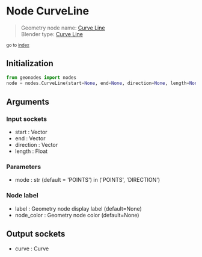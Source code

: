 
# Node CurveLine

> Geometry node name: [Curve Line](https://docs.blender.org/manual/en/latest/modeling/geometry_nodes/curve_primitives/curve_line.html)<br>
  Blender type: [Curve Line](https://docs.blender.org/api/current/bpy.types.GeometryNodeCurvePrimitiveLine.html)
  
<sub>go to [index](../index.md)</sub>

## Initialization

```python
from geonodes import nodes
node = nodes.CurveLine(start=None, end=None, direction=None, length=None, mode='POINTS', label=None, node_color=None)
```



## Arguments


### Input sockets

- start : Vector
- end : Vector
- direction : Vector
- length : Float

### Parameters

- mode : str (default = 'POINTS') in ('POINTS', 'DIRECTION')

### Node label

- label : Geometry node display label (default=None)
- node_color : Geometry node color (default=None)

## Output sockets

- curve : Curve
